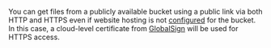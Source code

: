 You can get files from a publicly available bucket using a public link via both HTTP and HTTPS even if website hosting is not [configured](../../storage/operations/hosting/setup.md) for the bucket. In this case, a cloud-level certificate from [GlobalSign](https://www.globalsign.com) will be used for HTTPS access.